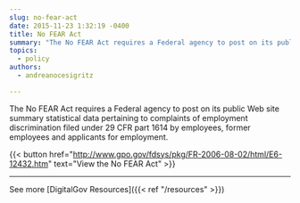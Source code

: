 ```yaml
---
slug: no-fear-act
date: 2015-11-23 1:32:19 -0400
title: No FEAR Act
summary: "The No FEAR Act requires a Federal agency to post on its public Web site summary statistical data pertaining to complaints of employment discrimination filed under 29 CFR part 1614 by employees, former employees and applicants for employment."
topics:
  - policy
authors:
  - andreanocesigritz

---
```


The No FEAR Act requires a Federal agency to post on its public Web site summary statistical data pertaining to complaints of employment discrimination filed under 29 CFR part 1614 by employees, former employees and applicants for employment.

{{< button href="http://www.gpo.gov/fdsys/pkg/FR-2006-08-02/html/E6-12432.htm" text="View the No FEAR Act" >}}

---

See more [DigitalGov Resources]({{< ref "/resources" >}})
